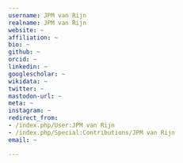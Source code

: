 ```yaml
---
username: JPM van Rijn
realname: JPM van Rijn
website: ~
affiliation: ~
bio: ~
github: ~
orcid: ~
linkedin: ~
googlescholar: ~
wikidata: ~
twitter: ~
mastodon-url: ~
meta: ~
instagram: ~
redirect_from:
- /index.php/User:JPM van Rijn
- /index.php/Special:Contributions/JPM van Rijn
email: ~

---
```

